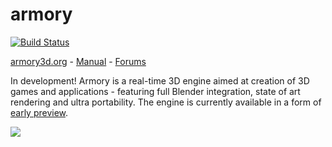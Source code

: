 armory
==============

[![Build Status](https://travis-ci.org/armory3d/armory.svg?branch=master)](https://travis-ci.org/armory3d/armory)

[armory3d.org](http://armory3d.org) - [Manual](http://armory3d.org/manual/) - [Forums](http://forums.armory3d.org)

In development! Armory is a real-time 3D engine aimed at creation of 3D games and applications - featuring full Blender integration, state of art rendering and ultra portability. The engine is currently available in a form of [early preview](http://armory3d.org/download.html).

![](http://armory3d.org/git/img1.jpg)
